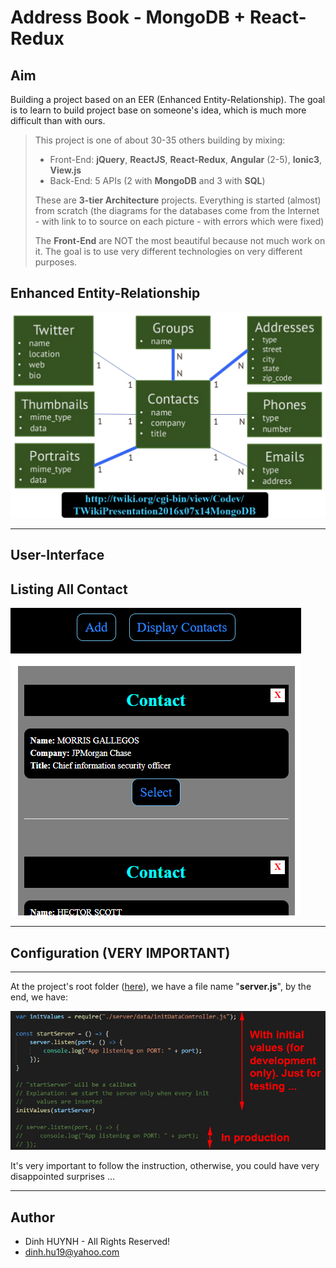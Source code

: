 # Address Book - MongoDB + React-Redux

## Aim
Building a project based on an EER (Enhanced Entity-Relationship). The goal is to learn to build project base on someone's idea, which is much more difficult than with ours.

> This project is one of about 30-35 others building by mixing:
>   * Front-End: **jQuery**, **ReactJS**, **React-Redux**, **Angular** (2-5), **Ionic3**, **View.js**
>   * Back-End: 5 APIs (2 with **MongoDB** and 3 with **SQL**)
> 
> These are **3-tier Architecture** projects. Everything is started (almost) from scratch (the diagrams for the databases come from the Internet - with link to to source on each picture - with errors which were fixed)
>
> The **Front-End** are NOT the most beautiful because not much work on it. The goal is to use very different technologies on very different purposes.

## Enhanced Entity-Relationship

![alt text](assets/img/data-model-address-book.jpg)

---

## User-Interface
## Listing All Contact

![alt text](assets/img/showContacts.jpg)

---

## Configuration (VERY IMPORTANT)

---------------

At the project's root folder ([here](https://github.com/DinhLeGaulois2/mongodb_react_redux_addr_book/blob/master/server.js)), we have a file name "**server.js**", by the end, we have:

![alt text](assets/img/initOrNotInit.jpg)

It's very important to follow the instruction, otherwise, you could have very disappointed surprises ...

---------------

## Author
* Dinh HUYNH - All Rights Reserved!
* dinh.hu19@yahoo.com